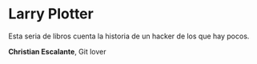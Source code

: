 # Larry Plotter

Esta seria de libros cuenta la historia de un hacker de los que hay pocos.

**Christian Escalante**, Git lover
